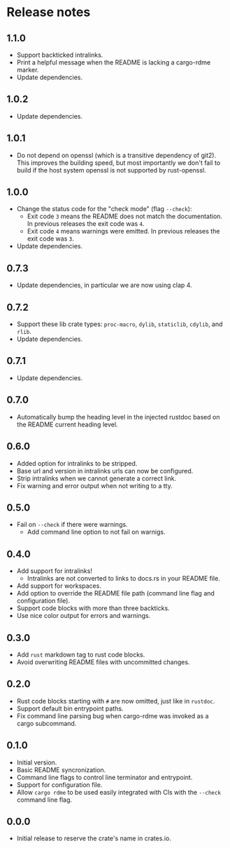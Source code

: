 # Release notes

## 1.1.0

* Support backticked intralinks.
* Print a helpful message when the README is lacking a cargo-rdme marker.
* Update dependencies.

## 1.0.2

* Update dependencies.

## 1.0.1

* Do not depend on openssl (which is a transitive dependency of git2).  This improves the building speed, but most
  importantly we don't fail to build if the host system openssl is not supported by rust-openssl.

## 1.0.0

* Change the status code for the "check mode" (flag `--check`):
  * Exit code `3` means the README does not match the documentation.  In previous releases the exit code was `4`.
  * Exit code `4` means warnings were emitted.  In previous releases the exit code was `3`.
* Update dependencies.

## 0.7.3

* Update dependencies, in particular we are now using clap 4.

## 0.7.2

* Support these lib crate types: `proc-macro`, `dylib`, `staticlib`, `cdylib`, and `rlib`.
* Update dependencies.

## 0.7.1

* Update dependencies.

## 0.7.0

* Automatically bump the heading level in the injected rustdoc based on the README current heading level.

## 0.6.0

* Added option for intralinks to be stripped.
* Base url and version in intralinks urls can now be configured.
* Strip intralinks when we cannot generate a correct link.
* Fix warning and error output when not writing to a tty.

## 0.5.0

* Fail on `--check` if there were warnings.
  * Add command line option to not fail on warnigs.

## 0.4.0

* Add support for intralinks!
  * Intralinks are not converted to links to docs.rs in your README file.
* Add support for workspaces.
* Add option to override the README file path (command line flag and configuration file).
* Support code blocks with more than three backticks.
* Use nice color output for errors and warnings.

## 0.3.0

* Add `rust` markdown tag to rust code blocks.
* Avoid overwriting README files with uncommitted changes.

## 0.2.0

* Rust code blocks starting with `#` are now omitted, just like in `rustdoc`.
* Support default bin entrypoint paths.
* Fix command line parsing bug when cargo-rdme was invoked as a cargo subcommand.

## 0.1.0

* Initial version.
* Basic README syncronization.
* Command line flags to control line terminator and entrypoint.
* Support for configuration file.
* Allow `cargo rdme` to be used easily integrated with CIs with the `--check` command line flag.

## 0.0.0

* Initial release to reserve the crate's name in crates.io.
